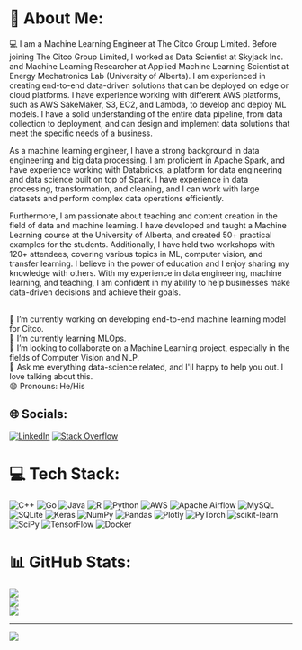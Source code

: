 # 💫 About Me:
‍💻 I am a Machine Learning Engineer at The Citco Group Limited. Before joining The Citco Group Limited, I worked as Data Scientist at Skyjack Inc. and Machine Learning Researcher at Applied Machine Learning Scientist at Energy Mechatronics Lab (University of Alberta). I am experienced in creating end-to-end data-driven solutions that can be deployed on edge or cloud platforms. I have experience working with different AWS platforms, such as AWS SakeMaker, S3, EC2, and Lambda, to develop and deploy ML models. I have a solid understanding of the entire data pipeline, from data collection to deployment, and can design and implement data solutions that meet the specific needs of a business.

As a machine learning engineer, I have a strong background in data engineering and big data processing. I am proficient in Apache Spark, and have experience working with Databricks, a platform for data engineering and data science built on top of Spark. I have experience in data processing, transformation, and cleaning, and I can work with large datasets and perform complex data operations efficiently.

Furthermore, I am passionate about teaching and content creation in the field of data and machine learning. I have developed and taught a Machine Learning course at the University of Alberta, and created 50+ practical examples for the students. Additionally, I have held two workshops with 120+ attendees, covering various topics in ML, computer vision, and transfer learning. I believe in the power of education and I enjoy sharing my knowledge with others. With my experience in data engineering, machine learning, and teaching, I am confident in my ability to help businesses make data-driven decisions and achieve their goals.

<br>🔭 I’m currently working on developing end-to-end machine learning model for Citco.<br>🌱 I’m currently learning MLOps.<br>👯 I’m looking to collaborate on a Machine Learning project, especially in the fields of Computer Vision and NLP.<br>💬 Ask me everything data-science related, and I'll happy to help you out. I love talking about this.<br>😄 Pronouns: He/His


## 🌐 Socials:
[![LinkedIn](https://img.shields.io/badge/LinkedIn-%230077B5.svg?logo=linkedin&logoColor=white)](https://linkedin.com/in/arminnorouzi) [![Stack Overflow](https://img.shields.io/badge/-Stackoverflow-FE7A16?logo=stack-overflow&logoColor=white)](https://stackoverflow.com/users/19596892) 

# 💻 Tech Stack:
![C++](https://img.shields.io/badge/c++-%2300599C.svg?style=flat&logo=c%2B%2B&logoColor=white) ![Go](https://img.shields.io/badge/go-%2300ADD8.svg?style=flat&logo=go&logoColor=white) ![Java](https://img.shields.io/badge/java-%23ED8B00.svg?style=flat&logo=java&logoColor=white) ![R](https://img.shields.io/badge/r-%23276DC3.svg?style=flat&logo=r&logoColor=white) ![Python](https://img.shields.io/badge/python-3670A0?style=flat&logo=python&logoColor=ffdd54) ![AWS](https://img.shields.io/badge/AWS-%23FF9900.svg?style=flat&logo=amazon-aws&logoColor=white) ![Apache Airflow](https://img.shields.io/badge/Apache%20Airflow-017CEE?style=flat&logo=Apache%20Airflow&logoColor=white) ![MySQL](https://img.shields.io/badge/mysql-%2300f.svg?style=flat&logo=mysql&logoColor=white) ![SQLite](https://img.shields.io/badge/sqlite-%2307405e.svg?style=flat&logo=sqlite&logoColor=white) ![Keras](https://img.shields.io/badge/Keras-%23D00000.svg?style=flat&logo=Keras&logoColor=white) ![NumPy](https://img.shields.io/badge/numpy-%23013243.svg?style=flat&logo=numpy&logoColor=white) ![Pandas](https://img.shields.io/badge/pandas-%23150458.svg?style=flat&logo=pandas&logoColor=white) ![Plotly](https://img.shields.io/badge/Plotly-%233F4F75.svg?style=flat&logo=plotly&logoColor=white) ![PyTorch](https://img.shields.io/badge/PyTorch-%23EE4C2C.svg?style=flat&logo=PyTorch&logoColor=white) ![scikit-learn](https://img.shields.io/badge/scikit--learn-%23F7931E.svg?style=flat&logo=scikit-learn&logoColor=white) ![SciPy](https://img.shields.io/badge/SciPy-%230C55A5.svg?style=flat&logo=scipy&logoColor=%white) ![TensorFlow](https://img.shields.io/badge/TensorFlow-%23FF6F00.svg?style=flat&logo=TensorFlow&logoColor=white) ![Docker](https://img.shields.io/badge/docker-%230db7ed.svg?style=flat&logo=docker&logoColor=white)
# 📊 GitHub Stats:
![](https://github-readme-stats.vercel.app/api?username=arminnorouzi&theme=dark&hide_border=false&include_all_commits=false&count_private=false)<br/>
![](https://github-readme-streak-stats.herokuapp.com/?user=arminnorouzi&theme=dark&hide_border=false)<br/>
![](https://github-readme-stats.vercel.app/api/top-langs/?username=arminnorouzi&theme=dark&hide_border=false&include_all_commits=false&count_private=false&layout=compact)

---
[![](https://visitcount.itsvg.in/api?id=arminnorouzi&icon=0&color=3)](https://visitcount.itsvg.in)

<!-- Proudly created with GPRM ( https://gprm.itsvg.in ) -->
